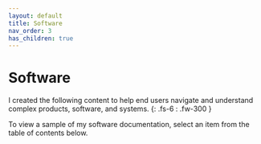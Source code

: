 ```yaml
---
layout: default
title: Software
nav_order: 3
has_children: true
---
```


# Software
I created the following content to help end users navigate and understand complex products, software, and systems.
{: .fs-6 : .fw-300 }

To view a sample of my software documentation, select an item from the table of contents below.
